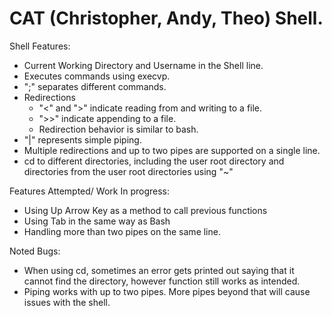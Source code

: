 # CAT (Christopher, Andy, Theo) Shell.

Shell Features:
- Current Working Directory and Username in the Shell line.
- Executes commands using execvp.
- ";" separates different commands.
- Redirections
    - "<" and ">" indicate reading from and writing to a file.
    - ">>" indicate appending to a file.
    - Redirection behavior is similar to bash.
- "|" represents simple piping.
- Multiple redirections and up to two pipes are supported on a single line.
- cd to different directories, including the user root directory and directories from the user root directories using "~"

Features Attempted/ Work In progress: 
- Using Up Arrow Key as a method to call previous functions
- Using Tab in the same way as Bash
- Handling more than two pipes on the same line.

Noted Bugs:
- When using cd, sometimes an error gets printed out saying that it cannot find the directory, however function still works as intended.
- Piping works with up to two pipes. More pipes beyond that will cause issues with the shell.
